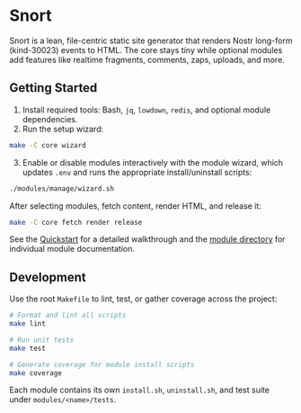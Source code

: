 # Snort

Snort is a lean, file-centric static site generator that renders Nostr long-form
(kind-30023) events to HTML.  The core stays tiny while optional modules add
features like realtime fragments, comments, zaps, uploads, and more.

## Getting Started

1. Install required tools: Bash, `jq`, `lowdown`, `redis`, and optional module
   dependencies.
2. Run the setup wizard:

```sh
make -C core wizard
```

3. Enable or disable modules interactively with the module wizard, which
   updates `.env` and runs the appropriate install/uninstall scripts:

```sh
./modules/manage/wizard.sh
```

   After selecting modules, fetch content, render HTML, and release it:

```sh
make -C core fetch render release
```

See the [Quickstart](core/QUICKSTART.md) for a detailed walkthrough and the
[module directory](modules/) for individual module documentation.

## Development

Use the root `Makefile` to lint, test, or gather coverage across the project:

```sh
# Format and lint all scripts
make lint

# Run unit tests
make test

# Generate coverage for module install scripts
make coverage
```

Each module contains its own `install.sh`, `uninstall.sh`, and test suite under
`modules/<name>/tests`.

